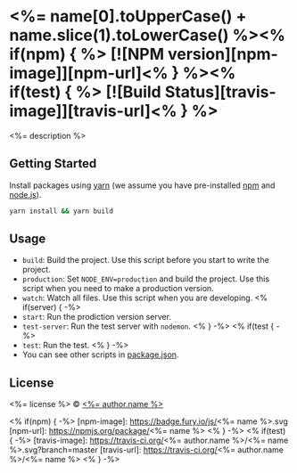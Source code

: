 # <%= name[0].toUpperCase() + name.slice(1).toLowerCase() %><% if(npm) { %> [![NPM version][npm-image]][npm-url]<% } %><% if(test) { %> [![Build Status][travis-image]][travis-url]<% } %>
<%= description %>

## Getting Started
Install packages using [yarn](https://yarnpkg.com/) (we assume you have pre-installed [npm](https://www.npmjs.com/) and [node.js](https://nodejs.org/)).

```sh
yarn install && yarn build
```

## Usage
- `build`: Build the project. Use this script before you start to write the project.
- `production`: Set `NODE_ENV=production` and build the project. Use this script when you need to make a production version.
- `watch`: Watch all files. Use this script when you are developing.
<% if(server) { -%>
- `start`: Run the prodiction version server.
- `test-server`: Run the test server with `nodemon`.
<% } -%>
<% if(test { -%>
- `test`: Run the test.
<% } -%>
- You can see other scripts in [package.json](./package.json).

## License
<%= license %> © [<%= author.name %>](<%= author.url %>)

<% if(npm) { -%>
[npm-image]: https://badge.fury.io/js/<%= name %>.svg
[npm-url]: https://npmjs.org/package/<%= name %>
<% } -%>
<% if(test) { -%>
[travis-image]: https://travis-ci.org/<%= author.name %>/<%= name %>.svg?branch=master
[travis-url]: https://travis-ci.org/<%= author.name %>/<%= name %>
<% } -%>
